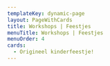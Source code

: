 ```yaml
---
templateKey: dynamic-page
layout: PageWithCards
title: Workshops | Feestjes
menuTitle: Workshops | Feestjes
menuOrder: 4
cards:
  - Origineel kinderfeestje!
---
```

